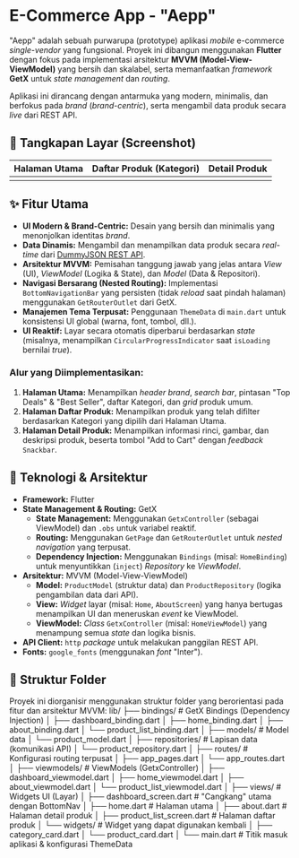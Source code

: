 # E-Commerce App - "Aepp"

"Aepp" adalah sebuah purwarupa (prototype) aplikasi *mobile* e-commerce *single-vendor* yang fungsional. Proyek ini dibangun menggunakan **Flutter** dengan fokus pada implementasi arsitektur **MVVM (Model-View-ViewModel)** yang bersih dan skalabel, serta memanfaatkan *framework* **GetX** untuk *state management* dan *routing*.

Aplikasi ini dirancang dengan antarmuka yang modern, minimalis, dan berfokus pada *brand* (*brand-centric*), serta mengambil data produk secara *live* dari REST API.

## 📸 Tangkapan Layar (Screenshot)

| Halaman Utama | Daftar Produk (Kategori) | Detail Produk |
| :---: | :---: | :---: |
|  |  |  |

## ✨ Fitur Utama

* **UI Modern & Brand-Centric:** Desain yang bersih dan minimalis yang menonjolkan identitas *brand*.
* **Data Dinamis:** Mengambil dan menampilkan data produk secara *real-time* dari [DummyJSON REST API](https://dummyjson.com/).
* **Arsitektur MVVM:** Pemisahan tanggung jawab yang jelas antara *View* (UI), *ViewModel* (Logika & State), dan *Model* (Data & Repositori).
* **Navigasi Bersarang (Nested Routing):** Implementasi `BottomNavigationBar` yang persisten (tidak *reload* saat pindah halaman) menggunakan `GetRouterOutlet` dari GetX.
* **Manajemen Tema Terpusat:** Penggunaan `ThemeData` di `main.dart` untuk konsistensi UI global (warna, font, tombol, dll.).
* **UI Reaktif:** Layar secara otomatis diperbarui berdasarkan *state* (misalnya, menampilkan `CircularProgressIndicator` saat `isLoading` bernilai *true*).

### Alur yang Diimplementasikan:
1.  **Halaman Utama:** Menampilkan *header brand*, *search bar*, pintasan "Top Deals" & "Best Seller", daftar Kategori, dan *grid* produk umum.
2.  **Halaman Daftar Produk:** Menampilkan produk yang telah difilter berdasarkan Kategori yang dipilih dari Halaman Utama.
3.  **Halaman Detail Produk:** Menampilkan informasi rinci, gambar, dan deskripsi produk, beserta tombol "Add to Cart" dengan *feedback* `Snackbar`.

## 🚀 Teknologi & Arsitektur

* **Framework:** Flutter
* **State Management & Routing:** GetX
    * **State Management:** Menggunakan `GetxController` (sebagai ViewModel) dan `.obs` untuk variabel reaktif.
    * **Routing:** Menggunakan `GetPage` dan `GetRouterOutlet` untuk *nested navigation* yang terpusat.
    * **Dependency Injection:** Menggunakan `Bindings` (misal: `HomeBinding`) untuk menyuntikkan (`inject`) *Repository* ke *ViewModel*.
* **Arsitektur:** MVVM (Model-View-ViewModel)
    * **Model:** `ProductModel` (struktur data) dan `ProductRepository` (logika pengambilan data dari API).
    * **View:** *Widget* layar (misal: `Home`, `AboutScreen`) yang hanya bertugas menampilkan UI dan meneruskan *event* ke ViewModel.
    * **ViewModel:** *Class* `GetxController` (misal: `HomeViewModel`) yang menampung semua *state* dan logika bisnis.
* **API Client:** `http` *package* untuk melakukan panggilan REST API.
* **Fonts:** `google_fonts` (menggunakan *font* "Inter").

## 📂 Struktur Folder

Proyek ini diorganisir menggunakan struktur folder yang berorientasi pada fitur dan arsitektur MVVM:
lib/ ├── bindings/ # GetX Bindings (Dependency Injection) │ ├── dashboard_binding.dart │ ├── home_binding.dart │ ├── about_binding.dart │ └── product_list_binding.dart │ ├── models/ # Model data │ └── product_model.dart │ ├── repositories/ # Lapisan data (komunikasi API) │ └── product_repository.dart │ ├── routes/ # Konfigurasi routing terpusat │ ├── app_pages.dart │ └── app_routes.dart │ ├── viewmodels/ # ViewModels (GetxController) │ ├── dashboard_viewmodel.dart │ ├── home_viewmodel.dart │ ├── about_viewmodel.dart │ └── product_list_viewmodel.dart │ ├── views/ # Widgets UI (Layar) │ ├── dashboard_screen.dart # "Cangkang" utama dengan BottomNav │ ├── home.dart # Halaman utama │ ├── about.dart # Halaman detail produk │ ├── product_list_screen.dart # Halaman daftar produk │ └── widgets/ # Widget yang dapat digunakan kembali │ ├── category_card.dart │ └── product_card.dart │ └── main.dart # Titik masuk aplikasi & konfigurasi ThemeData

